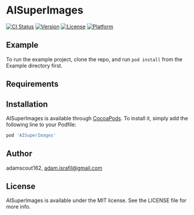 # AISuperImages

[![CI Status](http://img.shields.io/travis/adamscout162/AISuperImages.svg?style=flat)](https://travis-ci.org/adamscout162/AISuperImages)
[![Version](https://img.shields.io/cocoapods/v/AISuperImages.svg?style=flat)](http://cocoapods.org/pods/AISuperImages)
[![License](https://img.shields.io/cocoapods/l/AISuperImages.svg?style=flat)](http://cocoapods.org/pods/AISuperImages)
[![Platform](https://img.shields.io/cocoapods/p/AISuperImages.svg?style=flat)](http://cocoapods.org/pods/AISuperImages)

## Example

To run the example project, clone the repo, and run `pod install` from the Example directory first.

## Requirements

## Installation

AISuperImages is available through [CocoaPods](http://cocoapods.org). To install
it, simply add the following line to your Podfile:

```ruby
pod 'AISuperImages'
```

## Author

adamscout162, adam.israfil@gmail.com

## License

AISuperImages is available under the MIT license. See the LICENSE file for more info.
